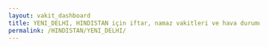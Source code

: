 ```yaml
---
layout: vakit_dashboard
title: YENI_DELHI, HINDISTAN için iftar, namaz vakitleri ve hava durumu - ilçe/eyalet seç
permalink: /HINDISTAN/YENI_DELHI/
---
```


<script type="text/javascript">
  var GLOBAL_COUNTRY = 'HINDISTAN';
  var GLOBAL_CITY = 'YENI_DELHI';
  var GLOBAL_STATE = '';
  var lat = 72;
  var lon = 21;
</script>
